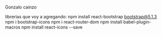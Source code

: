 Gonzalo cainzo

librerias que voy a agregando:
npm install react-bootstrap bootstrap@5.1.3
npm i bootstrap-icons
npm i react-router-dom
npm install babel-plugin-macros
npm install react-icons --save